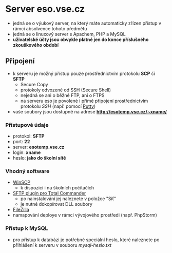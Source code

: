 # Server eso.vse.cz
 * jedná se o výukový server, na který máte automaticky zřízen přístup v rámci absolvence tohoto předmětu
 * jedná se o linuxový server s Apachem, PHP a MySQL
 * **uživatelské účty jsou obvykle platné jen do konce příslušného zkouškového období**

## Připojení
 * k serveru je možný přístup pouze prostřednictvím protokolu **SCP** či **SFTP**
    * Secure Copy
    * protokoly odvozené od SSH (Secure Shell)
    * nejedná se ani o běžné FTP, ani o FTPS
    * na serveru eso je povolené i přímé připojení prostřednictvím protokolu *SSH* (např. pomocí [Putty](http://putty.org))
 * vaše soubory jsou dostupné na adrese **http://esotemp.vse.cz/~xname/**

### Přístupové údaje
 * protokol: **SFTP**
 * port: **22**
 * server: **esotemp.vse.cz**
 * login: **xname**
 * heslo: **jako do školní sítě**

### Vhodný software
 * [WinSCP](http://winscp.net/)
    * k dispozici i na školních počítačích
 * [SFTP plugin pro Total Commander](http://www.ghisler.com/plugins.htm)
    * po nainstalování jej naleznete v položce "Síť"
    * je nutné dokopírovat DLL soubory
 * [FileZilla](https://filezilla-project.org)
 * namapování deploye v rámci vývojového prostředi (např. PhpStorm)

### Přístup k MySQL
 * pro přístup k databázi je potřebné speciální heslo, které naleznete po přihlášení k serveru v souboru *mysql-heslo.txt*
